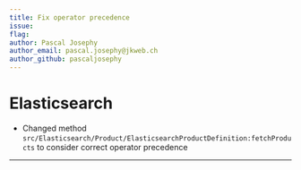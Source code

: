 ```yaml
---
title: Fix operator precedence
issue: 
flag: 
author: Pascal Josephy
author_email: pascal.josephy@jkweb.ch
author_github: pascaljosephy
---
```

# Elasticsearch
*  Changed method `src/Elasticsearch/Product/ElasticsearchProductDefinition:fetchProducts` to consider correct operator precedence
___
